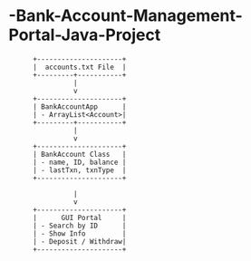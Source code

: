 # -Bank-Account-Management-Portal-Java-Project

          +---------------------+
          |  accounts.txt File  |
          +---------+-----------+
                    |
                    v
          +---------------------+
          | BankAccountApp      |
          | - ArrayList<Account>|
          +---------+-----------+
                    |
                    v
          +---------------------+
          | BankAccount Class   |
          | - name, ID, balance |
          | - lastTxn, txnType  |
          +---------------------+

                    |
                    v
          +---------------------+
          |      GUI Portal     |
          | - Search by ID      |
          | - Show Info         |
          | - Deposit / Withdraw|
          +---------------------+

